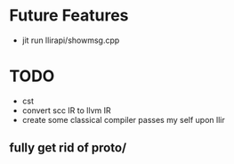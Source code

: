 # Future Features
- jit run llirapi/showmsg.cpp

# TODO
- cst
- convert scc IR to llvm IR 
- create some classical compiler passes my self upon llir

## fully get rid of proto/
